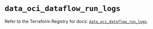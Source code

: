 # `data_oci_dataflow_run_logs`

Refer to the Terraform Registry for docs: [`data_oci_dataflow_run_logs`](https://registry.terraform.io/providers/hashicorp/oci/7.19.0/docs/data-sources/dataflow_run_logs).
